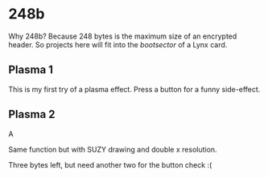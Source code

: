 # 248b

Why 248b? Because 248 bytes is the maximum size of an encrypted header.
So projects here will fit into the _bootsector_ of a Lynx card.

## Plasma 1

This is my first try of a plasma effect. Press a button for a funny side-effect.

## Plasma 2
A

Same function but with SUZY drawing and double x resolution.

Three bytes left, but need another two for the button check :(
